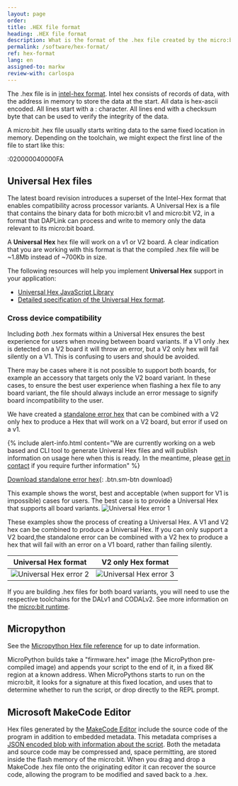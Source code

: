 ```yaml
---
layout: page
order:
title: .HEX file format
heading: .HEX file format
description: What is the format of the .hex file created by the micro:bit editors?
permalink: /software/hex-format/
ref: hex-format
lang: en
assigned-to: markw
review-with: carlospa
---
```


The .hex file is in [intel-hex format](https://en.wikipedia.org/wiki/Intel_HEX). Intel hex consists of records of data, with the address in memory to store the data at the start. All data is hex-ascii encoded. All lines start with a : character. All lines end with a checksum byte that can be used to verify the integrity of the data.

A micro:bit .hex file usually starts writing data to the same fixed location in memory. Depending on the toolchain, we might expect the first line of the file to start like this:

:020000040000FA

## Universal Hex files

The latest board revision introduces a superset of the Intel-Hex format that enables compatibility across processor variants. A Universal Hex is a file that contains the binary data for both micro:bit <span class="v1">v1</span> and micro:bit <span class="v2">V2</span>, in a format that DAPLink can process and write to memory only the data relevant to its micro:bit board.

A **Universal Hex** hex file will work on a v1 or V2 board. 
A clear indication that you are working with this format is that the compiled .hex file will be ~1.8Mb instead of ~700Kb in size.

The following resources will help you implement **Universal Hex** support in your application:

* [Universal Hex JavaScript Library](https://github.com/microbit-foundation/microbit-universal-hex) 
* [Detailed specification of the Universal Hex format](https://github.com/microbit-foundation/universal-hex/).

### Cross device compatibility

Including *both* .hex formats within a Universal Hex ensures the best experience for users when moving between board variants. If a V1 only .hex is detected on a V2 board it will throw an error, but a V2 only hex will fail silently on a V1. This is confusing to users and should be avoided.

There may be cases where it is not possible to support both boards, for example an accessory that targets only the V2 board variant. In these cases, to ensure the best user experience when flashing a hex file to any board variant, the file should always include an error message to signify board incompatibility to the user.

We have created a [standalone error hex](/docs/software/assets/stand-alone-error-v1.hex) that can be combined with a V2 only hex to produce a Hex that will work on a V2 board, but error if used on a v1.

{% include alert-info.html content="We are currently working on a web based and CLI tool to generate Univeral Hex files and will publish information on usage here when this is ready. In the meantime, please [get in contact](mailto:support@microbit.org) if you require further information" %}

[Download standalone error hex](/docs/software/assets/stand-alone-error-v1.hex){: .btn.sm-btn download}

This example shows the worst, best and acceptable (when support for V1 is impossible) cases for users. The best case is to provide a Universal Hex that supports all board variants.
![Universal Hex error 1](/docs/software/assets/hex-compatibility-errors.png)

These examples show the process of creating a Universal Hex. A V1 and V2 hex can be combined to produce a Universal Hex. If you can only support a V2 board,the standalone error can be combined with a V2 hex to produce a hex that will fail with an error on a V1 board, rather than failing silently.

|Universal Hex format                                       |V2 only Hex format                                         |
|-----------------------------------------------------------|-----------------------------------------------------------|
| ![Universal Hex error 2](/docs/software/assets/uhex2.png) | ![Universal Hex error 3](/docs/software/assets/uhex1.png) |


If you are building .hex files for both board variants, you will need to use the respective toolchains for the DAL<span class="v1">v1</span> and CODAL<span class="v2">v2</span>. See more information on the [micro:bit runtime](../runtime/).

## Micropython

See the [Micropython Hex file reference](https://microbit-micropython.readthedocs.io/en/latest/devguide/hexformat.html) for up to date information.

MicroPython builds take a "firmware.hex" image (the MicroPython pre-compiled image) and appends your script to the end of it, in a fixed 8K region at a known address. When MicroPythons starts to run on the micro:bit, it looks for a signature at this fixed location, and uses that to determine whether to run the script, or drop directly to the REPL prompt.

## Microsoft MakeCode Editor

Hex files generated by the [MakeCode Editor](https://makecode.microbit.org) include the source code of the program in addition to embedded metadata. This metadata comprises a [JSON encoded blob with information about the script](https://github.com/Microsoft/pxt/blob/437f53ca6311335c7f3f75a062ec1079b4e7806a/docs/source-embedding.md). Both the metadata and source code may be compressed and, space permitting, are stored inside the flash memory of the micro:bit. When you drag and drop a MakeCode .hex file onto the originating editor it can recover the source code, allowing the program to be modified and saved back to a .hex.
